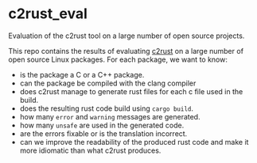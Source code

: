 # c2rust_eval
Evaluation of the c2rust tool on a large number of open source projects.



This repo contains the results of evaluating [c2rust](https://c2rust.com) on a large number of open source Linux packages. For each package, we want to know:
- is the package a C or a C++ package.
- can the package be compiled with the clang compiler
- does c2rust manage to generate rust files for each c file used in the build.
- does the resulting rust code build using `cargo build`.
- how many `error` and `warning` messages are generated.
- how many `unsafe` are used in the generated code.
- are the errors fixable or is the translation incorrect.
- can we improve the readability of the produced rust code and make it more idiomatic than what c2rust produces.
